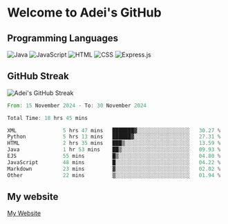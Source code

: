# Welcome to Adei's GitHub

## Programming Languages
![Java](https://img.shields.io/badge/Java-007396?style=flat-square&logo=java&logoColor=white)
![JavaScript](https://img.shields.io/badge/JavaScript-F7DF1E?style=flat-square&logo=javascript&logoColor=black)
![HTML](https://img.shields.io/badge/HTML-E34F26?style=flat-square&logo=html5&logoColor=white)
![CSS](https://img.shields.io/badge/CSS-1572B6?style=flat-square&logo=css3&logoColor=white)
![Express.js](https://img.shields.io/badge/Express.js-000000?style=flat-square&logo=express&logoColor=white)


## GitHub Streak
![Adei's GitHub Streak](https://github-readme-streak-stats.herokuapp.com/?user=AdeiTamayo&hide_border=true)

<!--START_SECTION:waka-->

```rust
From: 15 November 2024 - To: 30 November 2024

Total Time: 18 hrs 45 mins

XML               5 hrs 47 mins   ███████▓░░░░░░░░░░░░░░░░░   30.27 %
Python            5 hrs 13 mins   ██████▓░░░░░░░░░░░░░░░░░░   27.31 %
HTML              2 hrs 35 mins   ███▒░░░░░░░░░░░░░░░░░░░░░   13.59 %
Java              1 hr 53 mins    ██▒░░░░░░░░░░░░░░░░░░░░░░   09.93 %
EJS               55 mins         █▒░░░░░░░░░░░░░░░░░░░░░░░   04.80 %
JavaScript        48 mins         █░░░░░░░░░░░░░░░░░░░░░░░░   04.22 %
Markdown          23 mins         ▓░░░░░░░░░░░░░░░░░░░░░░░░   02.02 %
Other             22 mins         ▒░░░░░░░░░░░░░░░░░░░░░░░░   01.94 %
```

<!--END_SECTION:waka-->

## My website
[My Website](https://adei.eus)


